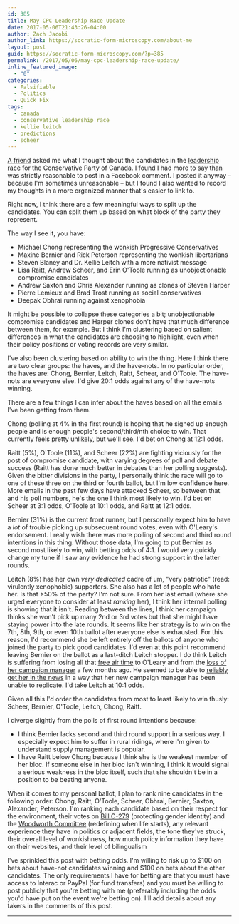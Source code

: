 ```yaml
---
id: 385
title: May CPC Leadership Race Update
date: 2017-05-06T21:43:26-04:00
author: Zach Jacobi
author_link: https://socratic-form-microscopy.com/about-me
layout: post
guid: https://socratic-form-microscopy.com/?p=385
permalink: /2017/05/06/may-cpc-leadership-race-update/
inline_featured_image:
  - "0"
categories:
  - Falsifiable
  - Politics
  - Quick Fix
tags:
  - canada
  - conservative leadership race
  - kellie leitch
  - predictions
  - scheer
---
```


<a href="https://medium.com/@seanaubin">A friend</a> asked me what I thought about the candidates in the <a href="https://en.wikipedia.org/wiki/Conservative_Party_of_Canada_leadership_election,_2017#Opinion_polling">leadership race</a> for the Conservative Party of Canada. I found I had more to say than was strictly reasonable to post in a Facebook comment. I posted it anyway – because I'm sometimes unreasonable – but I found I also wanted to record my thoughts in a more organized manner that's easier to link to.

Right now, I think there are a few meaningful ways to split up the candidates. You can split them up based on what block of the party they represent.

The way I see it, you have:

<ul>
 	<li>Michael Chong representing the wonkish Progressive Conservatives</li>
 	<li>Maxine Bernier and Rick Peterson representing the wonkish libertarians</li>
 	<li>Steven Blaney and Dr. Kellie Leitch with a more nativist message</li>
 	<li>Lisa Raitt, Andrew Scheer, and Erin O'Toole running as unobjectionable compromise candidates</li>
 	<li>Andrew Saxton and Chris Alexander running as clones of Steven Harper</li>
 	<li>Pierre Lemieux and Brad Trost running as social conservatives</li>
 	<li>Deepak Obhrai running against xenophobia</li>
</ul>

It might be possible to collapse these categories a bit; unobjectionable compromise candidates and Harper clones don't have that much difference between them, for example. But I think I'm clustering based on salient differences in what the candidates are choosing to highlight, even when their policy positions or voting records are very similar.

<!--more-->

I've also been clustering based on ability to win the thing. Here I think there are two clear groups: the haves, and the have-nots. In no particular order, the haves are: Chong, Bernier, Leitch, Raitt, Scheer, and O'Toole. The have-nots are everyone else. I'd give 20:1 odds against any of the have-nots winning.

There are a few things I can infer about the haves based on all the emails I've been getting from them.

Chong (polling at 4% in the first round) is hoping that he signed up enough people and is enough people's second/third/nth choice to win. That currently feels pretty unlikely, but we'll see. I'd bet on Chong at 12:1 odds.

Raitt (5%), O'Toole (11%), and Scheer (22%) are fighting viciously for the post of compromise candidate, with varying degrees of poll and debate success (Raitt has done much better in debates than her polling suggests). Given the bitter divisions in the party, I personally think the race will go to one of these three on the third or fourth ballot, but I'm low confidence here. More emails in the past few days have attacked Scheer, so between that and his poll numbers, he's the one I think most likely to win. I'd bet on Scheer at 3:1 odds, O'Toole at 10:1 odds, and Raitt at 12:1 odds.

Bernier (31%) is the current front runner, but I personally expect him to have a <em>lot</em> of trouble picking up subsequent round votes, even with O'Leary's endorsement. I really wish there was more polling of second and third round intentions in this thing. Without those data, I'm going to put Bernier as second most likely to win, with betting odds of 4:1. I would very quickly change my tune if I saw any evidence he had strong support in the latter rounds.

Leitch (8%) has her own <em>very dedicated</em> cadre of um, "very patriotic" (read: virulently xenophobic) supporters. She also has a lot of people who hate her. Is that &gt;50% of the party? I'm not sure. From her last email (where she urged everyone to consider at least <em>ranking</em> her), I think her internal polling is showing that it isn't. Reading between the lines, I think her campaign thinks she won't pick up many 2nd or 3rd votes but that she might have staying power into the late rounds. It seems like her strategy is to win on the 7th, 8th, 9th, or even 10th ballot after everyone else is exhausted. For this reason, I'd recommend she be left entirely off the ballots of anyone who joined the party to pick good candidates. I'd even at this point recommend leaving Bernier on the ballot as a last-ditch Leitch stopper. I do think Leitch is suffering from losing all that <a href="{{ site.baseurl }}/2016/11/22/why-i-dont-want-kellie-leitch-to-lead-the-conservative-party-and-how-to-stop-her/">free air time</a> to O'Leary and from the <a href="http://news.nationalpost.com/news/canada/canadian-politics/kellie-leitchs-campaign-manager-and-mastermind-behind-her-canadian-values-campaign-resigns">loss of her campaign manager</a> a few months ago. He seemed to be able to <a href="{{ site.baseurl }}/2017/01/20/nick-kouvalis-is-full-of-shit/">reliably get her in the news</a> in a way that her new campaign manager has been unable to replicate. I'd take Leitch at 10:1 odds.

Given all this I'd order the candidates from most to least likely to win thusly: Scheer, Bernier, O'Toole, Leitch, Chong, Raitt.

I diverge slightly from the polls of first round intentions because:

<ul>
 	<li>I think Bernier lacks second and third round support in a serious way. I especially expect him to suffer in rural ridings, where I'm given to understand supply management is popular.</li>
 	<li>I have Raitt below Chong because I think she is the weakest member of her bloc. If someone else in her bloc isn't winning, I think it would signal a serious weakness in the bloc itself, such that she shouldn't be in a position to be beating anyone.</li>
</ul>
When it comes to my personal ballot, I plan to rank nine candidates in the following order: Chong, Raitt, O'Toole, Scheer, Obhrai, Bernier, Saxton, Alexander, Peterson. I'm ranking each candidate based on their respect for the environment, their votes on <a href="http://www.parl.gc.ca/HouseChamberBusiness/ChamberVoteDetail.aspx?FltrParl=41&amp;FltrSes=1&amp;Vote=645&amp;Language=E&amp;Mode=1">Bill C-279</a> (protecting gender identity) and the <a href="http://www.parl.gc.ca/HouseChamberBusiness/ChamberVoteDetail.aspx?Language=E&amp;Mode=1&amp;Parl=42&amp;Ses=1&amp;FltrParl=41&amp;FltrSes=1&amp;Vote=466">Woodworth Committee</a> (redefining when life starts), any relevant experience they have in politics or adjacent fields, the tone they've struck, their overall level of wonkishness, how much policy information they have on their websites, and their level of bilingualism

I've sprinkled this post with betting odds. I'm willing to risk up to $100 on bets about have-not candidates winning and $100 on bets about the other candidates. The only requirements I have for betting are that you must have access to Interac or PayPal (for fund transfers) and you must be willing to post publicly that you're betting with me (preferably including the odds you'd have put on the event we're betting on). I'll add details about any takers in the comments of this post.

<hr class="post-end" />
